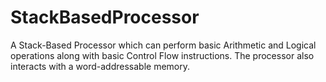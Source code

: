 # StackBasedProcessor
A Stack-Based Processor which can perform basic Arithmetic and Logical operations along with basic Control Flow instructions. The processor also interacts with a word-addressable memory.
